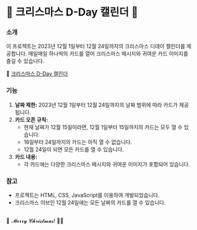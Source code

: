 # 🎄 크리스마스 D-Day 캘린더 🎄
### 소개
이 프로젝트는 2023년 12월 1일부터 12월 24일까지의 크리스마스 디데이 캘린더를 제공합니다. 매일매일 하나씩의 카드를 열어 크리스마스 메시지와 귀여운 카드 이미지를 즐길 수 있습니다.

🔗 [크리스마스 D-Day 캘린더](https://codd1.github.io/christmas_calendar/)

### 기능
1. **날짜 제한:** 2023년 12월 1일부터 12월 24일까지의 날짜 범위에 따라 카드가 제공됩니다.
2. **카드 오픈 규칙:**
   - 현재 날짜가 12월 15일이라면, 12월 1일부터 15일까지의 카드는 모두 열 수 있습니다.
   - 16일부터 24일까지의 카드는 아직 열 수 없습니다.
   - 12월 24일이 되면 모든 카드를 열 수 있습니다.
3. **카드 내용:**
   - 각 카드에는 다양한 크리스마스 메시지와 귀여운 이미지가 포함되어 있습니다.
### 참고
* 프로젝트는 HTML, CSS, JavaScript를 이용하여 개발되었습니다.
* 크리스마스 이브인 12월 24일에는 모든 날짜의 카드를 열 수 있습니다.
<br>
🎅 𝓜𝓮𝓻𝓻𝔂 𝓒𝓱𝓻𝓲𝓼𝓽𝓶𝓪𝓼! 🎄✨

